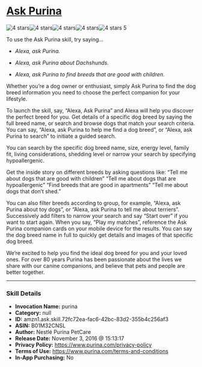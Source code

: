 # [Ask Purina](http://alexa.amazon.com/#skills/amzn1.ask.skill.72fc72ea-fac6-42bc-83d2-355b4c256af3)
![4 stars](../../images/ic_star_black_18dp_1x.png)![4 stars](../../images/ic_star_black_18dp_1x.png)![4 stars](../../images/ic_star_black_18dp_1x.png)![4 stars](../../images/ic_star_black_18dp_1x.png)![4 stars](../../images/ic_star_border_black_18dp_1x.png) 5

To use the Ask Purina skill, try saying...

* *Alexa, ask Purina.*

* *Alexa, ask Purina about Dachshunds.*

* *Alexa, ask Purina to find breeds that are good with children.*

Whether you’re a dog owner or enthusiast, simply Ask Purina to find the dog breed information you need to choose the perfect companion for your lifestyle.

To launch the skill, say, “Alexa, Ask Purina” and Alexa will help you discover the perfect breed for you. Get details of a specific dog breed by saying the full breed name, or search and browse dogs that match your search criteria. You can say, “Alexa, ask Purina to help me find a dog breed”, or “Alexa, ask Purina to search” to initiate a guided search.

You can search by the specific dog breed name, size, energy level, family fit, living considerations, shedding level or narrow your search by specifying hypoallergenic.

Get the inside story on different breeds by asking questions like:
“Tell me about dogs that are good with children”
“Tell me about dogs that are hypoallergenic”
“Find breeds that are good in apartments”
“Tell me about dogs that don’t shed.”

You can also filter breeds according to group, for example, “Alexa, ask Purina about toy dogs”, or “Alexa, ask Purina to tell me about terriers”. Successively add filters to narrow your search and say “Start over” if you want to start again. When you say, “Play my matches”, reference the Ask Purina companion cards on your mobile device for the results. You can say the dog breed name in full to quickly get details and images of that specific dog breed.

We’re excited to help you find the ideal dog breed for you and your loved ones. For over 80 years Purina has been passionate about the lives we share with our canine companions, and believe that pets and people are better together.

***

### Skill Details

* **Invocation Name:** purina
* **Category:** null
* **ID:** amzn1.ask.skill.72fc72ea-fac6-42bc-83d2-355b4c256af3
* **ASIN:** B01M32CNSL
* **Author:** Nestlé Purina PetCare
* **Release Date:** November 3, 2016 @ 15:13:17
* **Privacy Policy:** https://www.purina.com/privacy-policy
* **Terms of Use:** https://www.purina.com/terms-and-conditions
* **In-App Purchasing:** No
